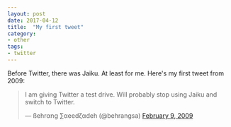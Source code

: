 ```yaml
---
layout: post
date: 2017-04-12
title:  "My first tweet"
category: 
- other
tags:
- twitter
---
```


Before Twitter, there was Jaiku. At least for me. Here's my first tweet from 2009:

<blockquote class="twitter-tweet" data-lang="en"><p lang="en" dir="ltr">I am giving Twitter a test drive. Will probably stop using Jaiku and switch to Twitter.</p>&mdash; ßehrαng ∑αeedζαdeh (@behrangsa) <a href="https://twitter.com/behrangsa/status/1190263020">February 9, 2009</a></blockquote>
<script async src="//platform.twitter.com/widgets.js" charset="utf-8"></script>
